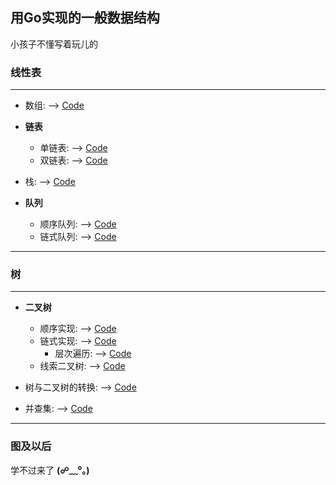 ## 用Go实现的一般数据结构
小孩子不懂写着玩儿的

### 线性表
__________________________________


- 数组: --> [Code](https://github.com/BY2095163684/Data-Structure-by-Go/blob/main/LinearList/SqList.go)

- **链表**
    - 单链表: --> [Code](https://github.com/BY2095163684/Data-Structure-by-Go/blob/main/LinearList/SingleLinkList.go)
    - 双链表: --> [Code](https://github.com/BY2095163684/Data-Structure-by-Go/blob/main/LinearList/DoubleLinkList.go)

- 栈: --> [Code](https://github.com/BY2095163684/Data-Structure-by-Go/blob/main/LinearList/Stack.go)

- **队列**
    - 顺序队列: --> [Code](https://github.com/BY2095163684/Data-Structure-by-Go/blob/main/LinearList/Squeue.go)
    - 链式队列: --> [Code](https://github.com/BY2095163684/Data-Structure-by-Go/blob/main/LinearList/Lqueue.go)

__________________________________


### 树
__________________________________


- **二叉树**
    - 顺序实现: --> [Code](https://github.com/BY2095163684/Data-Structure-by-Go/blob/main/Tree/SbinaryTree.go)
    - 链式实现: --> [Code](https://github.com/BY2095163684/Data-Structure-by-Go/blob/main/Tree/LbinaryTree.go)
        - 层次遍历: --> [Code](https://github.com/BY2095163684/Data-Structure-by-Go/blob/main/Tree/bt_levelOrder.go)
    - 线索二叉树: --> [Code](https://github.com/BY2095163684/Data-Structure-by-Go/blob/main/Tree/ThreadedBinaryTree.go)

- 树与二叉树的转换: --> [Code](https://github.com/BY2095163684/Data-Structure-by-Go/blob/main/Tree/TreeToBinaryTree.go)

- 并查集: --> [Code](https://github.com/BY2095163684/Data-Structure-by-Go/blob/main/Tree/UnionFind.go)

__________________________________


### 图及以后
学不过来了 **(☍﹏⁰。)**